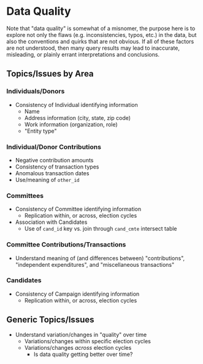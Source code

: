 # Data Quality #

Note that "data quality" is somewhat of a misnomer, the purpose here is to explore not only the
flaws (e.g. inconsistencies, typos, etc.) in the data, but also the conventions and quirks that are
not obvious.  If all of these factors are not understood, then many query results may lead to
inaccurate, misleading, or plainly errant interpretations and conclusions.

## Topics/Issues by Area ##

### Individuals/Donors ###

* Consistency of Individual identifying information
    * Name
    * Address information (city, state, zip code)
    * Work information (organization, role)
    * "Entity type"

### Individual/Donor Contributions ###

* Negative contribution amounts
* Consistency of transaction types
* Anomalous transaction dates
* Use/meaning of `other_id`

### Committees ###

* Consistency of Committee identifying information
    * Replication within, or across, election cycles
* Association with Candidates
    * Use of `cand_id` key vs. join through `cand_cmte` intersect table

### Committee Contributions/Transactions ###

* Understand meaning of (and differences between) "contributions", "independent expenditures", and
  "miscellaneous transactions"

### Candidates ###

* Consistency of Campaign identifying information
    * Replication within, or across, election cycles

## Generic Topics/Issues ##

* Understand variation/changes in "quality" over time
    * Variations/changes within specific election cycles
    * Variations/changes *across* election cycles
        * Is data quality getting better over time?
